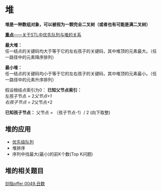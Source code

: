 # 堆  

**堆是一种数组对象，可以被视为一颗完全二叉树（或者也有可能是满二叉树）**  


[**重点**——关于STL中优先队列与堆的关系](http://c.biancheng.net/view/7010.html)  



**最大堆：**  
任一结点的关键码均大于等于它的左右孩子的关键码，其中堆顶的元素最大。（任一路径中的元素降序排列）

**最小堆：**  
任一结点的关键码均小于等于它的左右孩子的关键码，其中堆顶的元素最小。（任一路径中的元素升序排列）  

假设根结点索引为0：
**已知父节点索引：**  
左孩子节点 = 2*父节点+1  
右孩子节点 = 2*父节点+2  

**已知孩子节点：**
父节点 = （孩子节点-1）/ 2 (向下取整)  


## 堆的应用  

* [优先级队列](https://www.cnblogs.com/huashanqingzhu/p/11040390.html)
* 堆排序 
* 序列中找最大(最小)的前K个数(Top K问题)  


## 堆的相关题目  

[剑指offer 0049.丑数](https://leetcode-cn.com/problems/chou-shu-lcof/)

